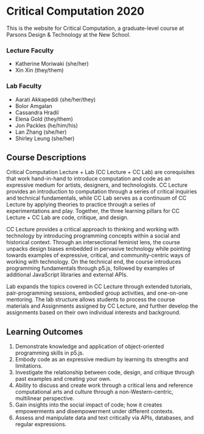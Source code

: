 Critical Computation 2020
=================

This is the website for Critical Computation, a graduate-level course at Parsons Design & Technology at the New School.  

### Lecture Faculty
- Katherine Moriwaki (she/her)
- Xin Xin (they/them)  

### Lab Faculty
- Aarati Akkapeddi (she/her/they)
- Bolor Amgalan
- Cassandra Hradil
- Elena Gold (they/them)
- Jon Packles (he/him/his)
- Lan Zhang (she/her)
- Shirley Leung (she/her)

Course Descriptions
------------

Critical Computation Lecture + Lab (CC Lecture + CC Lab) are corequisites that work hand-in-hand to introduce computation and code as an expressive medium for artists, designers, and technologists. CC Lecture provides an introduction to computation through a series of critical inquiries and technical fundamentals, while CC Lab serves as a continuum of CC Lecture by applying theories to practice through a series of experimentations and play. Together, the three learning pillars for CC Lecture + CC Lab are code, critique, and design.

CC Lecture provides a critical approach to thinking and working with technology by introducing programming concepts within a social and historical context. Through an intersectional feminist lens, the course unpacks design biases embedded in pervasive technology while pointing towards examples of expressive, critical, and community-centric ways of working with technology. On the technical end, the course introduces programming fundamentals through p5.js, followed by examples of additional JavaScript libraries and external APIs.

Lab expands the topics covered in CC Lecture through extended tutorials, pair-programming sessions, embodied group activities, and one-on-one mentoring. The lab structure allows students to process the course materials and Assignments assigned by CC Lecture, and further develop the assignments based on their own individual interests and background.

Learning Outcomes
------------

1. Demonstrate knowledge and application of object-oriented programming skills in p5.js.
1. Embody code as an expressive medium by learning its strengths and limitations.
1. Investigate the relationship between code, design, and critique through past examples and creating your own.
1. Ability to discuss and create work through a critical lens and reference computational arts and culture through a non-Western-centric, multilinear perspective.
1. Gain insights into the social impact of code; how it creates empowerments and disempowerment under different contexts.
1. Assess and manipulate data and text critically via APIs, databases, and regular expressions.
